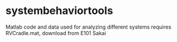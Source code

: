 # systembehaviortools
Matlab code and data used for analyzing different systems
requires RVCradle.mat, download from E101 Sakai
